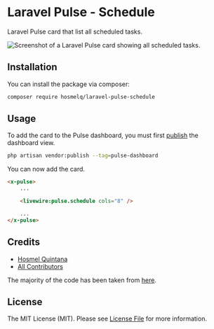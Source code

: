 # Laravel Pulse - Schedule

Laravel Pulse card that list all scheduled tasks.

![Screenshot of a Laravel Pulse card showing all scheduled tasks.](assets/screenshot.png)

## Installation

You can install the package via composer:

```sh
composer require hosmelq/laravel-pulse-schedule
```

## Usage

To add the card to the Pulse dashboard, you must first [publish](https://laravel.com/docs/10.x/pulse#dashboard-customization) the dashboard view.

```sh
php artisan vendor:publish --tag=pulse-dashboard
```

You can now add the card.

```html
<x-pulse>
    ...

    <livewire:pulse.schedule cols="8" />

    ...
</x-pulse>

```


## Credits

- [Hosmel Quintana](https://github.com/hosmelq)
- [All Contributors](../../contributors)

The majority of the code has been taken from [here](https://github.com/laravel/framework/blob/10.x/src/Illuminate/Console/Scheduling/ScheduleListCommand.php).

## License

The MIT License (MIT). Please see [License File](LICENSE) for more information.
